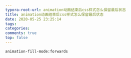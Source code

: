 ```yaml
---
typora-root-url: animation动画结束后css样式怎么保留最后状态
title: animation动画结束后css样式怎么保留最后状态
date: 2020-05-25 23:25:14
tags:
categories: 
comments: true
top: false
---
```


```
animation-fill-mode:forwards
```